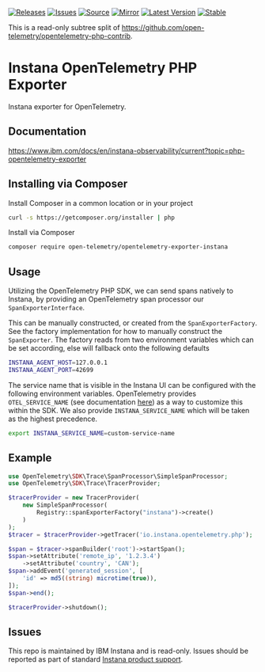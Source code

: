 [![Releases](https://img.shields.io/badge/releases-purple)](https://github.com/opentelemetry-php/contrib-exporter-instana/releases)
[![Issues](https://img.shields.io/badge/issues-pink)](https://www.ibm.com/support/pages/instana-support)
[![Source](https://img.shields.io/badge/source-contrib-green)](https://github.com/open-telemetry/opentelemetry-php-contrib/tree/main/src/Exporter/Instana)
[![Mirror](https://img.shields.io/badge/mirror-opentelemetry--php--contrib-blue)](https://github.com/opentelemetry-php/contrib-exporter-instana)
[![Latest Version](http://poser.pugx.org/open-telemetry/opentelemetry-instana-exporter/v/unstable)](https://packagist.org/packages/open-telemetry/opentelemetry-exporter-instana/)
[![Stable](http://poser.pugx.org/open-telemetry/opentelemetry-instana-exporter/v/stable)](https://packagist.org/packages/open-telemetry/opentelemetry-exporter-instana/)

This is a read-only subtree split of https://github.com/open-telemetry/opentelemetry-php-contrib.

# Instana OpenTelemetry PHP Exporter

Instana exporter for OpenTelemetry.

## Documentation

https://www.ibm.com/docs/en/instana-observability/current?topic=php-opentelemetry-exporter

## Installing via Composer

Install Composer in a common location or in your project

```bash
curl -s https://getcomposer.org/installer | php
```

Install via Composer

```bash
composer require open-telemetry/opentelemetry-exporter-instana
```

## Usage


Utilizing the OpenTelemetry PHP SDK, we can send spans natively to Instana, by providing an OpenTelemetry span processor our `SpanExporterInterface`.

This can be manually constructed, or created from the `SpanExporterFactory`. See the factory implementation for how to manually construct the `SpanExporter`. The factory reads from two environment variables which can be set according, else will fallback onto the following defaults

```bash
INSTANA_AGENT_HOST=127.0.0.1
INSTANA_AGENT_PORT=42699
```

The service name that is visible in the Instana UI can be configured with the following environment variables. OpenTelemetry provides `OTEL_SERVICE_NAME` (see documentation [here](https://opentelemetry.io/docs/languages/sdk-configuration/general/#otel_service_name)) as a way to customize this within the SDK. We also provide `INSTANA_SERVICE_NAME` which will be taken as the highest precedence.

```bash
export INSTANA_SERVICE_NAME=custom-service-name
```

## Example

```php
use OpenTelemetry\SDK\Trace\SpanProcessor\SimpleSpanProcessor;
use OpenTelemetry\SDK\Trace\TracerProvider;

$tracerProvider = new TracerProvider(
    new SimpleSpanProcessor(
        Registry::spanExporterFactory("instana")->create()
    )
);
$tracer = $tracerProvider->getTracer('io.instana.opentelemetry.php');

$span = $tracer->spanBuilder('root')->startSpan();
$span->setAttribute('remote_ip', '1.2.3.4')
    ->setAttribute('country', 'CAN');
$span->addEvent('generated_session', [
    'id' => md5((string) microtime(true)),
]);
$span->end();

$tracerProvider->shutdown();
```

## Issues

This repo is maintained by IBM Instana and is read-only. Issues should be reported as part of standard [Instana product support](https://www.ibm.com/support/pages/instana-support).
